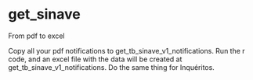 # get_sinave
From pdf to excel

Copy all your pdf notifications to get_tb_sinave_v1_notifications. Run the r code, and an excel file with the data will be created at get_tb_sinave_v1_notifications.
Do the same thing for Inquéritos.
